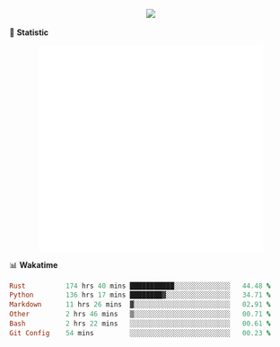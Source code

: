 <!-- https://github.com/DenverCoder1/readme-typing-svg -->
<p align="center">
<img src="https://readme-typing-svg.demolab.com?font=Orbitron&size=25&pause=1000&center=true&vCenter=true&random=false&width=600&lines=Welcome+to+my+GitHub+profile+page!" />



🌟 **Statistic**

<p align="center">
  <img width="400" align="top" src="https://github.com/fllesser/fllesser/blob/main/left.svg" />
  <img width="400" align="top" src="https://github.com/fllesser/fllesser/blob/main/right.svg" />
</p>


📊 **Wakatime**
<!--START_SECTION:waka-->

```ruby
Rust          174 hrs 40 mins ███████████░░░░░░░░░░░░░░   44.48 %
Python        136 hrs 17 mins ████████▓░░░░░░░░░░░░░░░░   34.71 %
Markdown      11 hrs 26 mins  ▓░░░░░░░░░░░░░░░░░░░░░░░░   02.91 %
Other         2 hrs 46 mins   ▒░░░░░░░░░░░░░░░░░░░░░░░░   00.71 %
Bash          2 hrs 22 mins   ░░░░░░░░░░░░░░░░░░░░░░░░░   00.61 %
Git Config    54 mins         ░░░░░░░░░░░░░░░░░░░░░░░░░   00.23 %
```

<!--END_SECTION:waka-->

